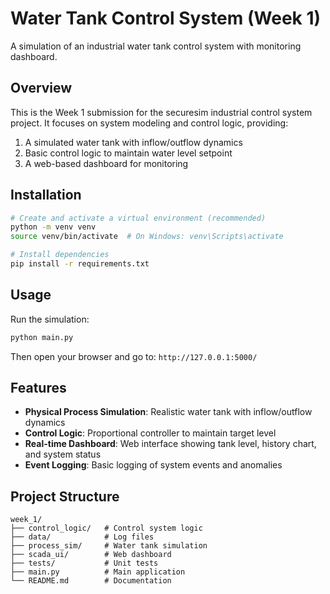 # Water Tank Control System (Week 1)

A simulation of an industrial water tank control system with monitoring dashboard.

## Overview

This is the Week 1 submission for the securesim industrial control system project.
It focuses on system modeling and control logic, providing:

1. A simulated water tank with inflow/outflow dynamics
2. Basic control logic to maintain water level setpoint
3. A web-based dashboard for monitoring

## Installation

```bash
# Create and activate a virtual environment (recommended)
python -m venv venv
source venv/bin/activate  # On Windows: venv\Scripts\activate

# Install dependencies
pip install -r requirements.txt
```

## Usage

Run the simulation:

```bash
python main.py
```

Then open your browser and go to: `http://127.0.0.1:5000/`

## Features

- **Physical Process Simulation**: Realistic water tank with inflow/outflow dynamics
- **Control Logic**: Proportional controller to maintain target level
- **Real-time Dashboard**: Web interface showing tank level, history chart, and system status
- **Event Logging**: Basic logging of system events and anomalies

## Project Structure

```
week_1/
├── control_logic/   # Control system logic
├── data/            # Log files
├── process_sim/     # Water tank simulation
├── scada_ui/        # Web dashboard
├── tests/           # Unit tests
├── main.py          # Main application
└── README.md        # Documentation
```
